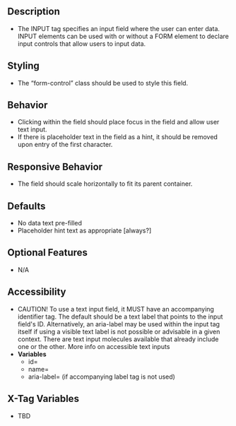 ﻿## Description
- The INPUT tag specifies an input field where the user can enter data. INPUT elements can be used with or without a FORM element to declare input controls that allow users to input data.

## Styling
- The “form-control” class should be used to style this field.

## Behavior
- Clicking within the field should place focus in the field and allow user text input.
- If there is placeholder text in the field as a hint, it should be removed upon entry of the first character. 

## Responsive Behavior
- The field should scale horizontally to fit its parent container.

## Defaults
- No data text pre-filled
- Placeholder hint text as appropriate [always?]

## Optional Features
- N/A

## Accessibility
- CAUTION! To use a text input field, it MUST have an accompanying identifier tag. The default should be a text label that points to the input field's ID. Alternatively, an aria-label may be used within the input tag itself if using a visible text label is not possible or advisable in a given context. There are text input molecules available that already include one or the other. More info on accessible text inputs
- **Variables**
  - id=
  - name=
  - aria-label= (if accompanying label tag is not used)

## X-Tag Variables
- TBD

